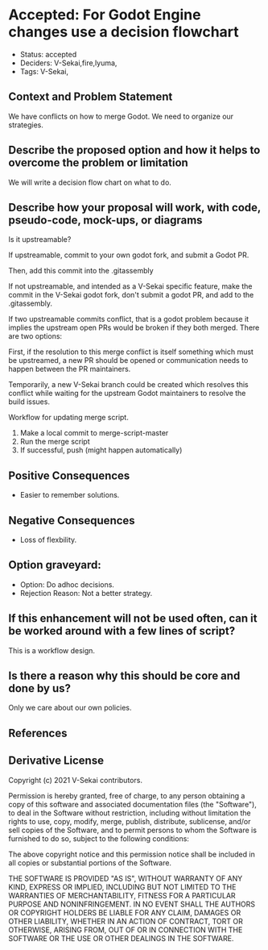 # Accepted: For Godot Engine changes use a decision flowchart

- Status: accepted <!-- draft | rejected | accepted | deprecated | superseded by -->
- Deciders: V-Sekai,fire,lyuma,
- Tags: V-Sekai,

## Context and Problem Statement

We have conflicts on how to merge Godot. We need to organize our strategies.

## Describe the proposed option and how it helps to overcome the problem or limitation

We will write a decision flow chart on what to do.

## Describe how your proposal will work, with code, pseudo-code, mock-ups, or diagrams

Is it upstreamable?

If upstreamable, commit to your own godot fork, and submit a Godot PR.

Then, add this commit into the .gitassembly

If not upstreamable, and intended as a V-Sekai specific feature, make the commit in the V-Sekai godot fork, don't submit a godot PR, and add to the .gitassembly.

If two upstreamable commits conflict, that is a godot problem because it implies the upstream open PRs would be broken if they both merged. There are two options:

First, if the resolution to this merge conflict is itself something which must be upstreamed, a new PR should be opened or communication needs to happen between the PR maintainers.

Temporarily, a new V-Sekai branch could be created which resolves this conflict while waiting for the upstream Godot maintainers to resolve the build issues.

Workflow for updating merge script.

1. Make a local commit to merge-script-master
2. Run the merge script
3. If successful, push (might happen automatically)

## Positive Consequences <!-- optional -->

- Easier to remember solutions.

## Negative Consequences <!-- optional -->

- Loss of flexbility.

## Option graveyard: <!-- same as above -->

- Option: Do adhoc decisions.
- Rejection Reason: Not a better strategy.

## If this enhancement will not be used often, can it be worked around with a few lines of script?

This is a workflow design.

## Is there a reason why this should be core and done by us?

Only we care about our own policies.

## References <!-- optional and numbers of links can vary -->

## Derivative License

Copyright (c) 2021 V-Sekai contributors.

Permission is hereby granted, free of charge, to any person obtaining a copy
of this software and associated documentation files (the "Software"), to deal
in the Software without restriction, including without limitation the rights
to use, copy, modify, merge, publish, distribute, sublicense, and/or sell
copies of the Software, and to permit persons to whom the Software is
furnished to do so, subject to the following conditions:

The above copyright notice and this permission notice shall be included in all
copies or substantial portions of the Software.

THE SOFTWARE IS PROVIDED "AS IS", WITHOUT WARRANTY OF ANY KIND, EXPRESS OR
IMPLIED, INCLUDING BUT NOT LIMITED TO THE WARRANTIES OF MERCHANTABILITY,
FITNESS FOR A PARTICULAR PURPOSE AND NONINFRINGEMENT. IN NO EVENT SHALL THE
AUTHORS OR COPYRIGHT HOLDERS BE LIABLE FOR ANY CLAIM, DAMAGES OR OTHER
LIABILITY, WHETHER IN AN ACTION OF CONTRACT, TORT OR OTHERWISE, ARISING FROM,
OUT OF OR IN CONNECTION WITH THE SOFTWARE OR THE USE OR OTHER DEALINGS IN THE
SOFTWARE.
